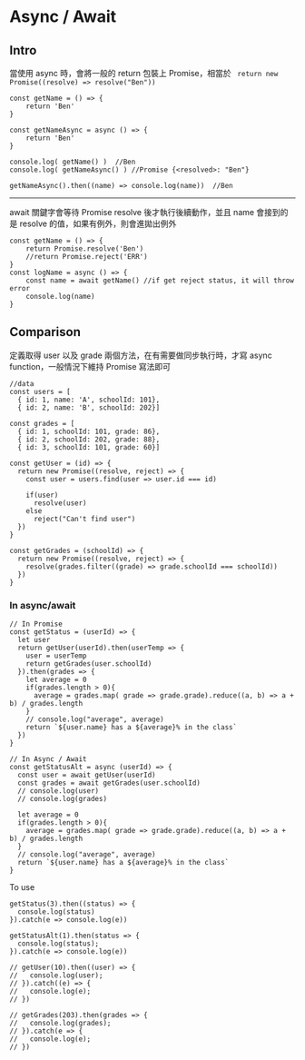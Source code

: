 # Async / Await

## Intro
當使用 async 時，會將一般的 return 包裝上 Promise，相當於 ``` return new Promise((resolve) => resolve("Ben"))```
```javascript=
const getName = () => {
    return 'Ben'
}

const getNameAsync = async () => {
    return 'Ben'
}

console.log( getName() )  //Ben
console.log( getNameAsync() ) //Promise {<resolved>: "Ben"}

getNameAsync().then((name) => console.log(name))  //Ben
```
---
await 關鍵字會等待 Promise resolve 後才執行後續動作，並且 name 會接到的是 resolve 的值，如果有例外，則會進拋出例外
```javascript=
const getName = () => {
    return Promise.resolve('Ben')
    //return Promise.reject('ERR')                
}
const logName = async () => {
    const name = await getName() //if get reject status, it will throw error
    console.log(name)
}
```

## Comparison 
定義取得 user 以及 grade 兩個方法，在有需要做同步執行時，才寫 async function，一般情況下維持 Promise 寫法即可
```javascript=
//data
const users = [
  { id: 1, name: 'A', schoolId: 101},
  { id: 2, name: 'B', schoolId: 202}]

const grades = [
  { id: 1, schoolId: 101, grade: 86},
  { id: 2, schoolId: 202, grade: 88},
  { id: 3, schoolId: 101, grade: 60}]

const getUser = (id) => {
  return new Promise((resolve, reject) => {
    const user = users.find(user => user.id === id)

    if(user)
      resolve(user)
    else
      reject("Can't find user")
  })
}

const getGrades = (schoolId) => {
  return new Promise((resolve, reject) => {
    resolve(grades.filter((grade) => grade.schoolId === schoolId))
  })
}
```


### In async/await
```javascript=
// In Promise
const getStatus = (userId) => {
  let user
  return getUser(userId).then(userTemp => {
    user = userTemp
    return getGrades(user.schoolId)
  }).then(grades => {
    let average = 0
    if(grades.length > 0){
      average = grades.map( grade => grade.grade).reduce((a, b) => a + b) / grades.length
    }
    // console.log("average", average)
    return `${user.name} has a ${average}% in the class`
  })
}

// In Async / Await
const getStatusAlt = async (userId) => {
  const user = await getUser(userId)
  const grades = await getGrades(user.schoolId)
  // console.log(user)
  // console.log(grades)
  
  let average = 0
  if(grades.length > 0){
    average = grades.map( grade => grade.grade).reduce((a, b) => a + b) / grades.length
  }
  // console.log("average", average)
  return `${user.name} has a ${average}% in the class`
}
```

To use
```javascript=
getStatus(3).then((status) => {
  console.log(status)
}).catch(e => console.log(e))

getStatusAlt(1).then(status => {
  console.log(status);
}).catch(e => console.log(e))

// getUser(10).then((user) => {
//   console.log(user);
// }).catch((e) => {
//   console.log(e);
// })

// getGrades(203).then(grades => {
//   console.log(grades);
// }).catch(e => {
//   console.log(e);
// })
```